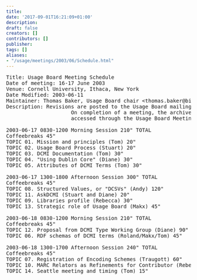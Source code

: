 ```yaml
---
title: 
date: '2017-09-01T16:21:09+01:00'
description: 
draft: false
creators: []
contributors: []
publisher: 
tags: []
aliases:
- "/usage/meetings/2003/06/Schedule.html"
---
```


<pre>
Title: Usage Board Meeting Schedule
Date of meeting: 16-17 June 2003
Venue: Cornell University, Ithaca, New York
Date Modified: 2003-06-11
Maintainer: Thomas Baker, Usage Board chair &lt;thomas.baker@bi.fhg.de&gt;
Description: Revisions are posted to the Usage Board mailing list.
                     On completion of a meeting, the archived agenda can be
                     accessed through the Usage Board Meetings page.

2003-06-17 0830-1200 Morning Session 210" TOTAL
Coffeebreaks 45"
TOPIC 01. Mission and principles (Tom) 20"
TOPIC 02. Usage Board Process (Stuart) 20"
TOPIC 03. DCMI Documentation (Tom) 30"
TOPIC 04. "Using Dublin Core" (Diane) 30"
TOPIC 05. Attributes of DCMI Terms (Tom) 30"

2003-06-17 1300-1800 Afternoon Session 300" TOTAL
Coffeebreaks 45"
TOPIC 08. Structured Values, or "DCSVs" (Andy) 120"
TOPIC 11. AskDCMI (Stuart and Diane) 20"
TOPIC 09. Libraries profile (Rebecca) 30"
TOPIC 13. Strategic role of Usage Board (Makx) 45"

2003-06-18 0830-1200 Morning Session 210" TOTAL
Coffeebreaks 45"
TOPIC 12. Proposal from DCMI Type Working Group (Diane) 90"
TOPIC 06. RDF schemas of DCMI terms (Roland/Makx/Tom) 45"

2003-06-18 1300-1700 Afternoon Session 240" TOTAL
Coffeebreaks 45"
TOPIC 07. Registration of Encoding Schemes (Traugott) 60"
TOPIC 10. MARC Relators as Refinements for Contributor (Rebecca) 90"
TOPIC 14. Seattle meeting and timing (Tom) 15"

</pre>
